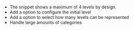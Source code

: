 - The snippet shows a maximum of 4 levels by design.
- Add a option to configure the initial level
- Add a option to select how many levels can be represented
- Handle large amounts of categories

